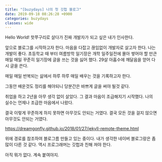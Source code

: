 ```yaml
---
title: "[buzydays] 나의 첫 깃헙 블로그"
date: 2019-09-18 08:26:28 +0900
categories: buzydays
classes: wide
---
```

Hello World!
핫쭈구리로 살다가 진짜 개발자가 되고 싶은 내가 인사한다.

앞으로 블로그를 시작하고자 한다. 
마음을 다잡고 끊임없이 개발자로 살고자 한다. 나는 개발이 좋다.
초등학교 때 부터 여름방학 일기장은 개학 일주일전에 몰아 쎃어야 할 만큰
매일 매일 꾸준히 일기장에 글을 쓰는 것을 싫어 했다.
29살 아홉수에 깨달음을 얻어 다시 글을 쓴다.

매일 매일 반복되는 삶에서 하루 하루 매일 배우는 것을 기록하고자 한다.

그동안 배운것도 정리를 해야되니 당분간은 바쁘게 글을 써야 될것 같다.

취업을 하고 2년을 아무 생각 없이 살았다. 
그 결과 마음이 조급해지기 시작했다.
나의 실수는 언제나 조급한 마음에서 나왔다.

결국 이렇게 꾸준하게 하지 못하면 아무것도 안되는 거였다.
결국 모든 것을 걸지 않으면 아무것도 안되는 거였다.

https://dreamgonfly.github.io/2018/01/27/jekyll-remote-theme.html

위에 경로를 참조하여 블로그름 만들고 있는 중이다. 
내가 생각한 네이버 블로그랑은 좀 많이 다른 것 같다.
역시 프로그래머는 깃헙과 친해 져야 한다. 

아직 뭐가 없다. 계속 붙여야지.

